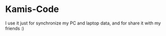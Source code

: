 # Kamis-Code
I use it just for synchronize my PC and laptop data, and for share it with my friends :)
